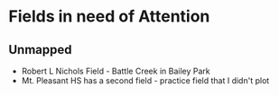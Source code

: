 # Fields in need of Attention

## Unmapped
* Robert L Nichols Field - Battle Creek in Bailey Park 
* Mt. Pleasant HS has a second field - practice field that I didn't plot

